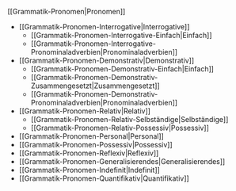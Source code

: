 [[Grammatik-Pronomen|Pronomen]] 
- [[Grammatik-Pronomen-Interrogative|Interrogative]] 
	- [[Grammatik-Pronomen-Interrogative-Einfach|Einfach]] 
	- [[Grammatik-Pronomen-Interrogative-Pronominaladverbien|Pronominaladverbien]] 
- [[Grammatik-Pronomen-Demonstrativ|Demonstrativ]]
	- [[Grammatik-Pronomen-Demonstrativ-Einfach|Einfach]] 
	- [[Grammatik-Pronomen-Demonstrativ-Zusammengesetzt|Zusammengesetzt]]
	- [[Grammatik-Pronomen-Demonstrativ-Pronominaladverbien|Pronominaladverbien]] 
- [[Grammatik-Pronomen-Relativ|Relativ]] 
	- [[Grammatik-Pronomen-Relativ-Selbständige|Selbständige]] 
	- [[Grammatik-Pronomen-Relativ-Possessiv|Possessiv]] 
- [[Grammatik-Pronomen-Personal|Personal]] 
- [[Grammatik-Pronomen-Possessiv|Possessiv]] 
- [[Grammatik-Pronomen-Reflexiv|Reflexiv]] 
- [[Grammatik-Pronomen-Generalisierendes|Generalisierendes]]  
- [[Grammatik-Pronomen-Indefinit|Indefinit]] 
- [[Grammatik-Pronomen-Quantifikativ|Quantifikativ]]

